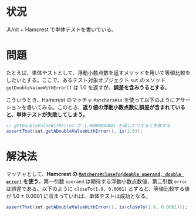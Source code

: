 <!-- 単体テスト時に Hamcrest の Matcher#closeTo で誤差あり浮動小数点数の等値比較 -->
# 状況

JUnit + Hamcrest で単体テストを書いている。

# 問題

たとえば、単体テストとして、浮動小数点数を返すメソッドを用いて等値比較をしたいとする。ここで、あるテスト対象オブジェクト `sut` のメソッド `getDoubleValueWithError()` は 1.0 を返すが、**誤差を含みうるとする**。

こういうとき、Hamcrest のマッチャ `Matchers#is` を使って以下のようにアサーションを書いてみる。このとき、**返り値の浮動小数点数に誤差が含まれていると、単体テストが失敗してしまう。**

```java
// getDoubleValueWithError が 1.0000000001 を返したりすると失敗する
assertThat(sut.getADoubleValueWithError(), is(1.0));
```

# 解決法

マッチャとして、**Hamcrest の [`Matchers#closeTo(double operand, double error)`](http://hamcrest.org/JavaHamcrest/javadoc/1.3/org/hamcrest/Matchers.html#closeTo%28double,%20double%29) を使う**。第一引数 `operand` は期待する浮動小数点数値、第二引数 `error` は誤差である。以下のように `closeTo(1.0, 0.0001)` とすると、等値比較する値が 1.0 ± 0.0001 に収まっていれば、単体テストは成功となる。

```java
assertThat(sut.getADoubleValueWithError(), is(closeTo(1.0, 0.0001)));
```
